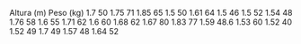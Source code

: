 Altura (m)	Peso (kg)
1.7	50
1.75	71
1.85	65
1.5	50
1.61	64
1.5	46
1.5	52
1.54	48
1.76	58
1.6	55
1.71	62
1.6	60
1.68	62
1.67	80
1.83	77
1.59	48.6
1.53	60
1.52	40
1.52	49
1.7	49
1.57	48
1.64	52
